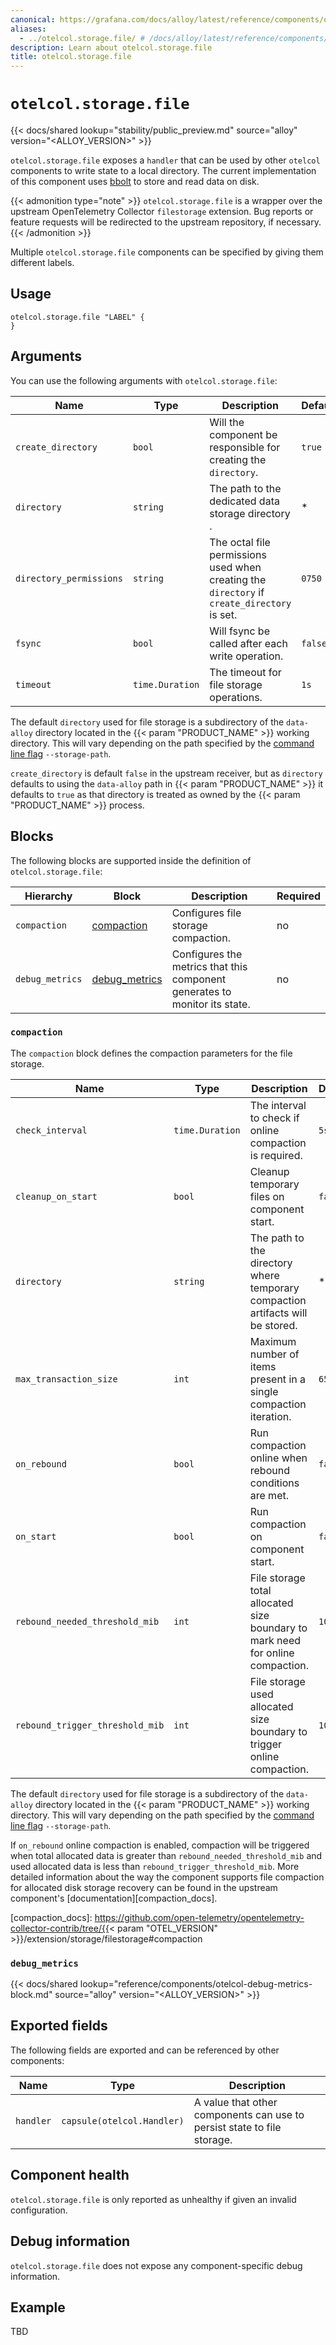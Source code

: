 ```yaml
---
canonical: https://grafana.com/docs/alloy/latest/reference/components/otelcol/otelcol.storage.file/
aliases:
  - ../otelcol.storage.file/ # /docs/alloy/latest/reference/components/otelcol.storage.file/
description: Learn about otelcol.storage.file
title: otelcol.storage.file
---
```


# `otelcol.storage.file`

{{< docs/shared lookup="stability/public_preview.md" source="alloy" version="<ALLOY_VERSION>" >}}

`otelcol.storage.file` exposes a `handler` that can be used by other `otelcol`
components to write state to a local directory. 
The current implementation of this component uses [bbolt][] to store and read data on disk.

{{< admonition type="note" >}}
`otelcol.storage.file` is a wrapper over the upstream OpenTelemetry Collector `filestorage` extension.
Bug reports or feature requests will be redirected to the upstream repository, if necessary.
{{< /admonition >}}

Multiple `otelcol.storage.file` components can be specified by giving them different labels.

[bbolt]: https://github.com/etcd-io/bbolt

## Usage

```alloy
otelcol.storage.file "LABEL" {
}
```

## Arguments

You can use the following arguments with `otelcol.storage.file`:

| Name                    | Type            | Description                                                                                 | Default | Required |
|-------------------------|-----------------|---------------------------------------------------------------------------------------------|---------|----------|
| `create_directory`      | `bool`          | Will the component be responsible for creating the `directory`.                             | `true`  | no       |
| `directory`             | `string`        | The path to the dedicated data storage directory .                                          | *       | no       |
| `directory_permissions` | `string`        | The octal file permissions used when creating the `directory` if `create_directory` is set. | `0750`  | no       |
| `fsync`                 | `bool`          | Will fsync be called after each write operation.                                            | `false` | no       |
| `timeout`               | `time.Duration` | The timeout for file storage operations.                                                    | `1s`    | no       |

The default `directory` used for file storage is a subdirectory of the `data-alloy` directory located in the {{< param "PRODUCT_NAME" >}} working directory.
   This will vary depending on the path specified by the [command line flag][run] `--storage-path`.

`create_directory` is default `false` in the upstream receiver, but as `directory` defaults to using the `data-alloy` path in {{< param "PRODUCT_NAME" >}} it defaults
to `true` as that directory is treated as owned by the {{< param "PRODUCT_NAME" >}} process.

[run]: ../../../cli/run/

## Blocks

The following blocks are supported inside the definition of
`otelcol.storage.file`:

| Hierarchy       | Block             | Description                                                                | Required |
|-----------------|-------------------|----------------------------------------------------------------------------|----------|
| `compaction`    | [compaction][]    | Configures file storage compaction.                                        | no       |
| `debug_metrics` | [debug_metrics][] | Configures the metrics that this component generates to monitor its state. | no       |

[compaction]: #compaction
[debug_metrics]: #debug_metrics

### `compaction`

The `compaction` block defines the compaction parameters for the file storage.

| Name                            | Type            | Description                                                                    | Default | Required |
|---------------------------------|-----------------|--------------------------------------------------------------------------------|---------|----------|
| `check_interval`                | `time.Duration` | The interval to check if online compaction is required.                        | `5s`    | no       |
| `cleanup_on_start`              | `bool`          | Cleanup temporary files on component start.                                    | `false` | no       |
| `directory`                     | `string`        | The path to the directory where temporary compaction artifacts will be stored. | *       | no       |
| `max_transaction_size`          | `int`           | Maximum number of items present in a single compaction iteration.              | `65536` | no       |
| `on_rebound`                    | `bool`          | Run compaction online when rebound conditions are met.                         | `false` | no       |
| `on_start`                      | `bool`          | Run compaction on component start.                                             | `false` | no       |
| `rebound_needed_threshold_mib`  | `int`           | File storage total allocated size boundary to mark need for online compaction.       | `100`   | no       |
| `rebound_trigger_threshold_mib` | `int`           | File storage used allocated size boundary to trigger online compaction.        | `10`    | no       |

The default `directory` used for file storage is a subdirectory of the `data-alloy` directory located in the {{< param "PRODUCT_NAME" >}} working directory.
   This will vary depending on the path specified by the [command line flag][run] `--storage-path`.

If `on_rebound` online compaction is enabled, compaction will be triggered when total allocated data is greater than `rebound_needed_threshold_mib` and 
used allocated data is less than `rebound_trigger_threshold_mib`. More detailed information about the way the component supports file compaction for allocated disk storage recovery can be found in the upstream component's [documentation][compaction_docs].

[compaction_docs]: https://github.com/open-telemetry/opentelemetry-collector-contrib/tree/{{< param "OTEL_VERSION" >}}/extension/storage/filestorage#compaction

### `debug_metrics`

{{< docs/shared lookup="reference/components/otelcol-debug-metrics-block.md" source="alloy" version="<ALLOY_VERSION>" >}}

## Exported fields

The following fields are exported and can be referenced by other components:

Name | Type | Description
---- | ---- | -----------
`handler` | `capsule(otelcol.Handler)` | A value that other components can use to persist state to file storage.

## Component health

`otelcol.storage.file` is only reported as unhealthy if given an invalid
configuration.

## Debug information

`otelcol.storage.file` does not expose any component-specific debug information.

## Example

TBD